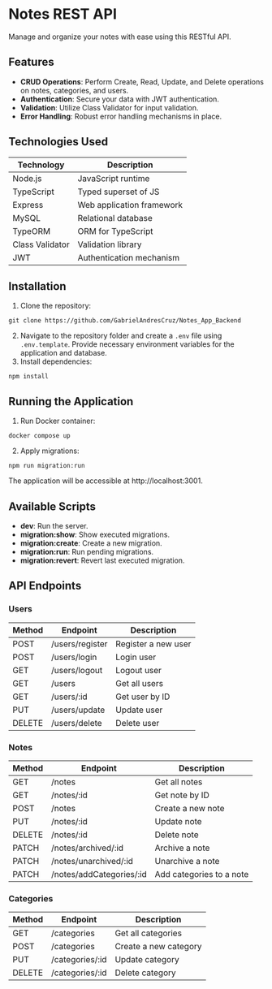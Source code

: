 # Notes REST API

Manage and organize your notes with ease using this RESTful API.

## Features

- **CRUD Operations**: Perform Create, Read, Update, and Delete operations on notes, categories, and users.
- **Authentication**: Secure your data with JWT authentication.
- **Validation**: Utilize Class Validator for input validation.
- **Error Handling**: Robust error handling mechanisms in place.

## Technologies Used

| Technology      | Description               |
| --------------- | ------------------------- |
| Node.js         | JavaScript runtime        |
| TypeScript      | Typed superset of JS      |
| Express         | Web application framework |
| MySQL           | Relational database       |
| TypeORM         | ORM for TypeScript        |
| Class Validator | Validation library        |
| JWT             | Authentication mechanism  |

## Installation

1. Clone the repository:

```
git clone https://github.com/GabrielAndresCruz/Notes_App_Backend
```

2. Navigate to the repository folder and create a `.env` file using `.env.template`. Provide necessary environment variables for the application and database.
3. Install dependencies:

```
npm install
```

## Running the Application

1. Run Docker container:

```
docker compose up
```

2. Apply migrations:

```
npm run migration:run
```

The application will be accessible at http://localhost:3001.

## Available Scripts

- **dev**: Run the server.
- **migration:show**: Show executed migrations.
- **migration:create**: Create a new migration.
- **migration:run**: Run pending migrations.
- **migration:revert**: Revert last executed migration.

## API Endpoints

### Users

| Method | Endpoint        | Description         |
| ------ | --------------- | ------------------- |
| POST   | /users/register | Register a new user |
| POST   | /users/login    | Login user          |
| GET    | /users/logout   | Logout user         |
| GET    | /users          | Get all users       |
| GET    | /users/:id      | Get user by ID      |
| PUT    | /users/update   | Update user         |
| DELETE | /users/delete   | Delete user         |

### Notes

| Method | Endpoint                 | Description              |
| ------ | ------------------------ | ------------------------ |
| GET    | /notes                   | Get all notes            |
| GET    | /notes/:id               | Get note by ID           |
| POST   | /notes                   | Create a new note        |
| PUT    | /notes/:id               | Update note              |
| DELETE | /notes/:id               | Delete note              |
| PATCH  | /notes/archived/:id      | Archive a note           |
| PATCH  | /notes/unarchived/:id    | Unarchive a note         |
| PATCH  | /notes/addCategories/:id | Add categories to a note |

### Categories

| Method | Endpoint        | Description           |
| ------ | --------------- | --------------------- |
| GET    | /categories     | Get all categories    |
| POST   | /categories     | Create a new category |
| PUT    | /categories/:id | Update category       |
| DELETE | /categories/:id | Delete category       |
